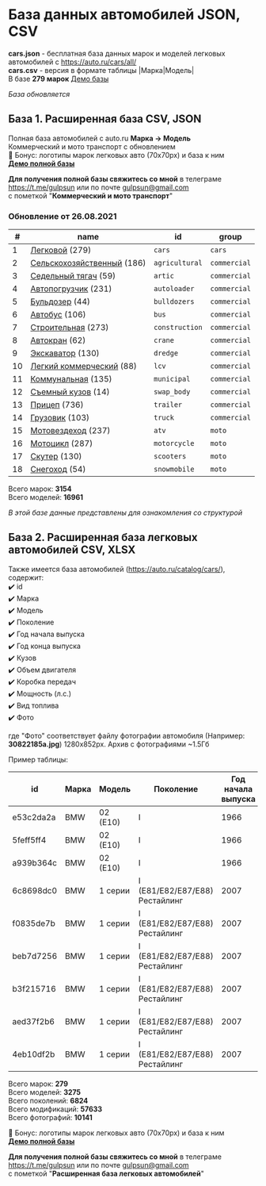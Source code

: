 # База данных автомобилей JSON, CSV
**cars.json** - бесплатная база данных марок и моделей легковых автомобилей с https://auto.ru/cars/all/  
**cars.csv** - версия в формате таблицы |Марка|Модель|  
В базе **279 марок**
[Демо базы](https://blanzh.github.io/carsBase/)

_База обновляется_
## База 1. Расширенная база CSV, JSON
Полная база автомобилей с auto.ru **Марка -> Модель**  
Коммерческий и мото транспорт с обновлением   
🎁 Бонус: логотипы марок легковых авто (70x70px) и база к ним  
**[Демо полной базы](https://blanzh.github.io/carsBase/parserAutoRu-master.zip)**

**Для получения полной базы свяжитесь со мной** в телеграме https://t.me/gulpsun или по почте gulpsun@gmail.com  
с пометкой "**Коммерческий и мото транспорт**"

### Обновление от 26.08.2021
|#|name|id|group|
|---|---|---|---|
|1|[Легковой](https://auto.ru/cars/all/) (279)|`cars`|`cars`|
|2|[Сельскохозяйственный](https://auto.ru/agricultural/all/) (186)|`agricultural`|`commercial`|
|3|[Седельный тягач](https://auto.ru/artic/all/) (59)|`artic`|`commercial`|
|4|[Автопогрузчик](https://auto.ru/autoloader/all/) (231)|`autoloader`|`commercial`|
|5|[Бульдозер](https://auto.ru/bulldozers/all/) (44)|`bulldozers`|`commercial`|
|6|[Автобус](https://auto.ru/bus/all/) (106)|`bus`|`commercial`|
|7|[Строительная](https://auto.ru/construction/all/) (273)|`construction`|`commercial`|
|8|[Автокран](https://auto.ru/crane/all/) (62)|`crane`|`commercial`|
|9|[Экскаватор](https://auto.ru/dredge/all/) (130)|`dredge`|`commercial`|
|10|[Легкий коммерческий](https://auto.ru/lcv/all/) (88)|`lcv`|`commercial`|
|11|[Коммунальная](https://auto.ru/municipal/all/) (135)|`municipal`|`commercial`|
|12|[Съемный кузов](https://auto.ru/swap_body/all/) (14)|`swap_body`|`commercial`|
|13|[Прицеп](https://auto.ru/trailer/all/) (736)|`trailer`|`commercial`|
|14|[Грузовик](https://auto.ru/truck/all/) (103)|`truck`|`commercial`|
|15|[Мотовездеход](https://auto.ru/atv/all/) (237)|`atv`|`moto`|
|16|[Мотоцикл](https://auto.ru/motorcycle/all/) (287)|`motorcycle`|`moto`|
|17|[Скутер](https://auto.ru/scooters/all/) (130)|`scooters`|`moto`|
|18|[Снегоход](https://auto.ru/snowmobile/all/) (54)|`snowmobile`|`moto`|

Всего марок: **3154**  
Всего моделей: **16961**


_В этой базе данные представлены для ознакомления со структурой_

## База 2. Расширенная база легковых автомобилей CSV, XLSX
Также имеется база автомобилей (https://auto.ru/catalog/cars/), содержит:  
✔️ id  
✔️ Марка  
✔️ Модель  
✔️ Поколение  
✔️ Год начала выпуска  
✔️ Год конца выпуска  
✔️ Кузов  
✔️ Объем двигателя  
✔️ Коробка передач  
✔️ Мощность (л.с.)  
✔️ Вид топлива  
✔️ Фото  

где "Фото" соответствует файлу фотографии автомобиля (Например: **30822185a.jpg**) 1280x852px. Архив с фотографиями ~1.5Гб 

Пример таблицы:

|id|Марка|Модель|Поколение|Год начала выпуска|Год конца выпуска|Кузов|Объем двигателя|Коробка передач|Мощность (л.с.)|Топливо|Фото|
|---|---|---|---|---|---|---|---|---|---|---|---|
|e53c2da2a|BMW|02 (E10)|I|1966|1977|Хэтчбек 3 дв.|1.8|механика|91|бензин|15477871f|
|5feff5ff4|BMW|02 (E10)|I|1966|1977|Хэтчбек 3 дв.|2.0|механика|132|бензин|15477871f|
|a939b364c|BMW|02 (E10)|I|1966|1977|Хэтчбек 3 дв.|2.0|механика|99|бензин|15477871f|
|6c8698dc0|BMW|1 серии|I (E81/E82/E87/E88) Рестайлинг|2007|2011|Кабриолет|2.0|автомат|143|бензин|5838918c1|
|f0835de7b|BMW|1 серии|I (E81/E82/E87/E88) Рестайлинг|2007|2011|Кабриолет|2.0|автомат|143|дизель|5838918c1|
|beb7d7256|BMW|1 серии|I (E81/E82/E87/E88) Рестайлинг|2007|2011|Кабриолет|2.0|автомат|156|бензин|5838918c1|
|b3f215716|BMW|1 серии|I (E81/E82/E87/E88) Рестайлинг|2007|2011|Кабриолет|2.0|автомат|170|бензин|5838918c1|
|aed37f2b6|BMW|1 серии|I (E81/E82/E87/E88) Рестайлинг|2007|2011|Кабриолет|2.0|автомат|177|дизель|5838918c1|
|4eb10df2b|BMW|1 серии|I (E81/E82/E87/E88) Рестайлинг|2007|2011|Кабриолет|2.0|автомат|204|дизель|5838918c1|

Всего марок: **279**  
Всего моделей: **3275**  
Всего поколений: **6824**  
Всего модификаций: **57633**  
Всего фотографий: **10141**

🎁 Бонус: логотипы марок легковых авто (70x70px) и база к ним  
**[Демо полной базы](https://blanzh.github.io/carsBase/parserAutoRu2-master.zip)**

**Для получения полной базы свяжитесь со мной** в телеграме https://t.me/gulpsun или по почте gulpsun@gmail.com  
с пометкой "**Расширенная база легковых автомобилей**"
